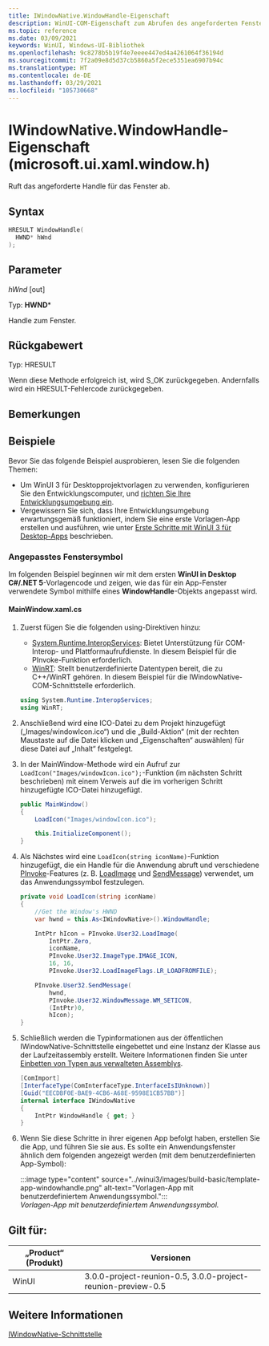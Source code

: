 ```yaml
---
title: IWindowNative.WindowHandle-Eigenschaft
description: WinUI-COM-Eigenschaft zum Abrufen des angeforderten Fenster-HWND.
ms.topic: reference
ms.date: 03/09/2021
keywords: WinUI, Windows-UI-Bibliothek
ms.openlocfilehash: 9c8278b5b19f4e7eeee447ed4a4261064f36194d
ms.sourcegitcommit: 7f2a09e8d5d37cb5860a5f2ece5351ea6907b94c
ms.translationtype: HT
ms.contentlocale: de-DE
ms.lasthandoff: 03/29/2021
ms.locfileid: "105730668"
---
```

# <a name="iwindownativewindowhandle-property-microsoftuixamlwindowh"></a>IWindowNative.WindowHandle-Eigenschaft (microsoft.ui.xaml.window.h)

Ruft das angeforderte Handle für das Fenster ab.

## <a name="syntax"></a>Syntax

<!--
[
    object,
    uuid( EECDBF0E-BAE9-4CB6-A68E-9598E1CB57BB ),
    local,
    pointer_default(unique)
]
interface IWindowNative: IUnknown
{
    [propget] HRESULT WindowHandle([out, retval] HWND* hWnd);
};
-->

```cpp
HRESULT WindowHandle(
  HWND* hWnd
);
```

## <a name="parameters"></a>Parameter

*hWnd* [out]

Typ: **HWND***

Handle zum Fenster.

## <a name="return-value"></a>Rückgabewert

Typ: HRESULT

Wenn diese Methode erfolgreich ist, wird S_OK zurückgegeben. Andernfalls wird ein HRESULT-Fehlercode zurückgegeben.

## <a name="remarks"></a>Bemerkungen

## <a name="examples"></a>Beispiele

Bevor Sie das folgende Beispiel ausprobieren, lesen Sie die folgenden Themen:

- Um WinUI 3 für Desktopprojektvorlagen zu verwenden, konfigurieren Sie den Entwicklungscomputer, und [richten Sie Ihre Entwicklungsumgebung ein](../../project-reunion/get-started-with-project-reunion.md#set-up-your-development-environment).
- Vergewissern Sie sich, dass Ihre Entwicklungsumgebung erwartungsgemäß funktioniert, indem Sie eine erste Vorlagen-App erstellen und ausführen, wie unter [Erste Schritte mit WinUI 3 für Desktop-Apps](../winui3/get-started-winui3-for-desktop.md) beschrieben.

### <a name="customized-window-icon"></a>Angepasstes Fenstersymbol

Im folgenden Beispiel beginnen wir mit dem ersten **WinUI in Desktop C#/.NET 5**-Vorlagencode und zeigen, wie das für ein App-Fenster verwendete Symbol mithilfe eines **WindowHandle**-Objekts angepasst wird.

#### <a name="mainwindowxamlcs"></a>MainWindow.xaml.cs

1. Zuerst fügen Sie die folgenden using-Direktiven hinzu:

    - [System.Runtime.InteropServices](/dotnet/api/system.runtime.interopservices): Bietet Unterstützung für COM-Interop- und Plattformaufrufdienste. In diesem Beispiel für die PInvoke-Funktion erforderlich.
    - [WinRT](/uwp/cpp-ref-for-winrt/winrt): Stellt benutzerdefinierte Datentypen bereit, die zu C++/WinRT gehören. In diesem Beispiel für die IWindowNative-COM-Schnittstelle erforderlich.

    ```csharp
    using System.Runtime.InteropServices;
    using WinRT;
    ```

1. Anschließend wird eine ICO-Datei zu dem Projekt hinzugefügt („Images/windowIcon.ico“) und die „Build-Aktion“ (mit der rechten Maustaste auf die Datei klicken und „Eigenschaften“ auswählen) für diese Datei auf „Inhalt“ festgelegt.

1. In der MainWindow-Methode wird ein Aufruf zur `LoadIcon("Images/windowIcon.ico");`-Funktion (im nächsten Schritt beschrieben) mit einem Verweis auf die im vorherigen Schritt hinzugefügte ICO-Datei hinzugefügt.

    ```csharp
    public MainWindow()
    {
        LoadIcon("Images/windowIcon.ico");
    
        this.InitializeComponent();
    }
    ```

1. Als Nächstes wird eine `LoadIcon(string iconName)`-Funktion hinzugefügt, die ein Handle für die Anwendung abruft und verschiedene [PInvoke](/dotnet/standard/native-interop/pinvoke)-Features (z. B. [LoadImage](/windows/win32/api/winuser/nf-winuser-loadimagew) und [SendMessage](/windows/win32/api/winuser/nf-winuser-sendmessage)) verwendet, um das Anwendungssymbol festzulegen.

    ```csharp
    private void LoadIcon(string iconName)
    {
        //Get the Window's HWND
        var hwnd = this.As<IWindowNative>().WindowHandle;
    
        IntPtr hIcon = PInvoke.User32.LoadImage(
            IntPtr.Zero, 
            iconName,
            PInvoke.User32.ImageType.IMAGE_ICON, 
            16, 16, 
            PInvoke.User32.LoadImageFlags.LR_LOADFROMFILE);
    
        PInvoke.User32.SendMessage(
            hwnd, 
            PInvoke.User32.WindowMessage.WM_SETICON, 
            (IntPtr)0, 
            hIcon);
    }    
    ```

1. Schließlich werden die Typinformationen aus der öffentlichen IWindowNative-Schnittstelle eingebettet und eine Instanz der Klasse aus der Laufzeitassembly erstellt. Weitere Informationen finden Sie unter [Einbetten von Typen aus verwalteten Assemblys](/dotnet/standard/assembly/embed-types-visual-studio).

    ```csharp
    [ComImport]
    [InterfaceType(ComInterfaceType.InterfaceIsIUnknown)]
    [Guid("EECDBF0E-BAE9-4CB6-A68E-9598E1CB57BB")]
    internal interface IWindowNative
    {
        IntPtr WindowHandle { get; }
    }
    ```

1. Wenn Sie diese Schritte in ihrer eigenen App befolgt haben, erstellen Sie die App, und führen Sie sie aus. Es sollte ein Anwendungsfenster ähnlich dem folgenden angezeigt werden (mit dem benutzerdefinierten App-Symbol):

    :::image type="content" source="../winui3/images/build-basic/template-app-windowhandle.png" alt-text="Vorlagen-App mit benutzerdefiniertem Anwendungssymbol.":::<br/>*Vorlagen-App mit benutzerdefiniertem Anwendungssymbol.*

## <a name="applies-to"></a>Gilt für:

| „Product“ (Produkt) | Versionen |
| --- | --- |
| WinUI | 3.0.0-project-reunion-0.5, 3.0.0-project-reunion-preview-0.5 |

## <a name="see-also"></a>Weitere Informationen

[IWindowNative-Schnittstelle](iwindownative.md)
